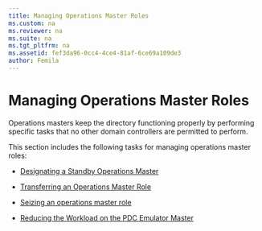 ```yaml
---
title: Managing Operations Master Roles
ms.custom: na
ms.reviewer: na
ms.suite: na
ms.tgt_pltfrm: na
ms.assetid: fef3da96-0cc4-4ce4-81af-6ce69a109de3
author: Femila
---
```

# Managing Operations Master Roles
  Operations masters keep the directory functioning properly by performing specific tasks that no other domain controllers are permitted to perform.  
  
 This section includes the following tasks for managing operations master roles:  
  
-   [Designating a Standby Operations Master](../Topic/Designating-a-Standby-Operations-Master.md)  
  
-   [Transferring an Operations Master Role](../Topic/Transferring-an-Operations-Master-Role.md)  
  
-   [Seizing an operations master role](../Topic/Seizing-an-operations-master-role.md)  
  
-   [Reducing the Workload on the PDC Emulator Master](../Topic/Reducing-the-Workload-on-the-PDC-Emulator-Master.md)  
  
  
